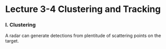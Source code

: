 # Lecture 3-4 Clustering and Tracking

### I. Clustering

A radar can generate detections from plentitude of scattering points on the target.
